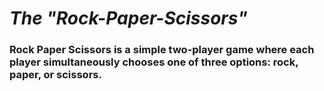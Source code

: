 # **_The "Rock-Paper-Scissors"_**
### Rock Paper Scissors is a simple two-player game where each player simultaneously chooses one of three options: rock, paper, or scissors.

